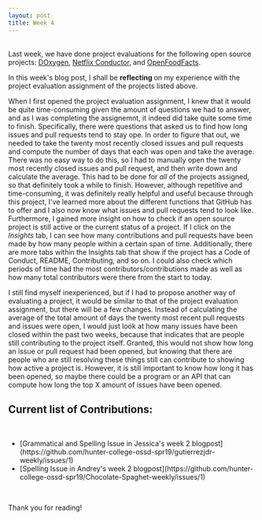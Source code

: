```yaml
---
layout: post
title: Week 4
---
```

<br />
Last week, we have done project evaluations for the following open source projects: <a href="http://www.doxygen.nl/">DOxygen</a>, <a href="https://netflix.github.io/conductor/">Netflix Conductor</a>, and <a href="https://world.openfoodfacts.org/">OpenFoodFacts</a>.<br />

In this week's blog post, I shall be <strong> reflecting </strong> on my experience with the project evaluation assignment of the projects listed above. <br />

When I first opened the project evaluation assignment, I knew that it would be quite time-consuming given the amount of questions we had to answer, and as I was completing the assignemnt, it indeed did take quite some time to finish. Specifically, there were questions that asked us to find how long issues and pull requests tend to stay ope. In order to figure that out, we needed to take the twenty most recently closed issues and pull requests and compute the number of days that each was open and take the average. There was no easy way to do this, so I had to manually open the twenty most recently closed issues and pull request, and then write down and calculate the average. This had to be done for <em> all </em> of the projects assigned, so that definitely took a while
to finish. However, although repetitive and time-consuming, it was definitely really helpful and useful because through this project, I've learned more about the different functions that GitHub has to offer and I also now know what issues and pull requests tend to look like. Furthermore, I gained more insight on how to check if an open source project is still active or the current status of a project. If I click on the <em> Insights </em> tab, I can see how many contributions and pull requests have been made by how many people within a certain span of time. Additionally, there are more tabs within the Insights tab that show if the project has a Code of Conduct, README, Contributing, and so on. I could also check which periods of time had the most contributors/contributions made as well as
how many total contributors were there from the start to today. <br />

I still find myself inexperienced, but if I had to propose another way of evaluating a project, it would be similar to that of the project evaluation assignment, but there will be a few changes. Instead of calculating the average of the total amount of days the twenty most recent pull requests and issues were open, I would just look at how many issues have been closed within the past two weeks, because that indicates that are people still contributing to the project itself. Granted, this would not show how long an issue or pull request had been opened, but knowing that there are people who are still resolving these things still can contribute to showing how active a project is. However, it is still important to know how long it has been opened, so maybe there could be a program or an API that can compute how long the top X amount of issues have been opened. <br />

<h2> Current list of Contributions: </h2> <br />
<ul>
	<li> [Grammatical and Spelling Issue in Jessica's week 2 blogpost](https://github.com/hunter-college-ossd-spr19/gutierrezjdr-weekly/issues/1)
	<li> [Spelling Issue in Andrey's week 2 blogpost](https://github.com/hunter-college-ossd-spr19/Chocolate-Spaghet-weekly/issues/1)
</ul><br />
	
Thank you for reading!
